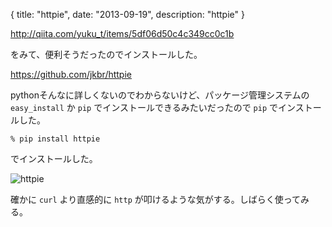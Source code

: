 {
  title: "httpie",
  date: "2013-09-19",
  description: "httpie"
}


http://qiita.com/yuku_t/items/5df06d50c4c349cc0c1b

をみて、便利そうだったのでインストールした。

https://github.com/jkbr/httpie

pythonそんなに詳しくないのでわからないけど、パッケージ管理システムの ```easy_install``` か ```pip``` でインストールできるみたいだったので ```pip``` でインストールした。

```
% pip install httpie
```

でインストールした。

![httpie](https://github.com/jkbr/httpie/raw/master/httpie.png)

確かに ```curl``` より直感的に ```http``` が叩けるような気がする。しばらく使ってみる。
